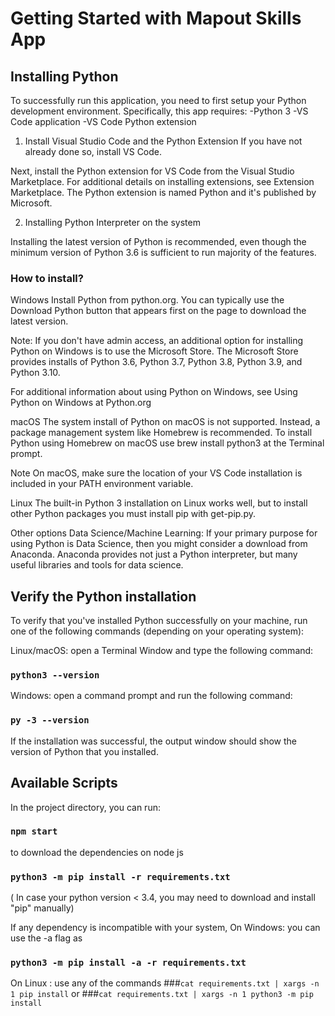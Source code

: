 # Getting Started with Mapout Skills App

## Installing Python 

To successfully run this application, you need to first setup your Python development environment. Specifically, this app requires:
-Python 3
-VS Code application
-VS Code Python extension

1. Install Visual Studio Code and the Python Extension
If you have not already done so, install VS Code.

Next, install the Python extension for VS Code from the Visual Studio Marketplace. For additional details on installing extensions, see Extension Marketplace. The Python extension is named Python and it's published by Microsoft.

2. Installing Python Interpreter on the system

Installing the latest version of Python is recommended, even though the minimum version of Python 3.6 is sufficient to run majority of the features.

### How to install?
Windows
Install Python from python.org. You can typically use the Download Python button that appears first on the page to download the latest version.

Note: If you don't have admin access, an additional option for installing Python on Windows is to use the Microsoft Store. The Microsoft Store provides installs of Python 3.6, Python 3.7, Python 3.8, Python 3.9, and Python 3.10.

For additional information about using Python on Windows, see Using Python on Windows at Python.org

macOS
The system install of Python on macOS is not supported. Instead, a package management system like Homebrew is recommended. To install Python using Homebrew on macOS use brew install python3 at the Terminal prompt.

Note On macOS, make sure the location of your VS Code installation is included in your PATH environment variable. 

Linux
The built-in Python 3 installation on Linux works well, but to install other Python packages you must install pip with get-pip.py. 

Other options
Data Science/Machine Learning: If your primary purpose for using Python is Data Science, then you might consider a download from Anaconda. Anaconda provides not just a Python interpreter, but many useful libraries and tools for data science.


## Verify the Python installation
To verify that you've installed Python successfully on your machine, run one of the following commands (depending on your operating system):

Linux/macOS: open a Terminal Window and type the following command:

### `python3 --version`

Windows: open a command prompt and run the following command:

### `py -3 --version`

If the installation was successful, the output window should show the version of Python that you installed.


## Available Scripts

In the project directory, you can run:

### `npm start` 
to download the dependencies on node js

### `python3 -m pip install -r requirements.txt`
( In case your python version < 3.4, you may need to download and install "pip" manually)

If any dependency is incompatible with your system,
On Windows: you can use the -a flag as 
### `python3 -m pip install -a -r requirements.txt`

On Linux : use any of the commands 
###`cat requirements.txt | xargs -n 1 pip install` 
or 
###`cat requirements.txt | xargs -n 1 python3 -m pip install`
